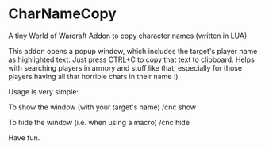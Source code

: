 # CharNameCopy
A tiny World of Warcraft Addon to copy character names (written in LUA)

This addon opens a popup window, which includes the target's player name as highlighted text. Just press CTRL+C to copy that text to clipboard. Helps with searching players in armory and stuff like that, especially for those players having all that horrible chars in their name :)

Usage is very simple:

To show the window (with your target's name)
/cnc show

To hide the window (i.e. when using a macro)
/cnc hide

Have fun.
